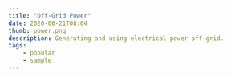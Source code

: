 ```yaml
---
title: "Off-Grid Power"
date: 2020-06-21T08:04
thumb: power.png
description: Generating and using electrical power off-grid.
tags: 
    - popular
    - sample
---
```


